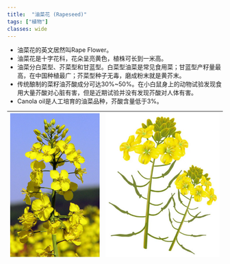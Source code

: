 ```yaml
---
title:  "油菜花 (Rapeseed)"
tags: ["植物"]
classes: wide
---
```


- 油菜花的英文居然叫Rape Flower。
- 油菜花是十字花科，花朵呈亮黄色，植株可长到一米高。
- 油菜分白菜型、芥菜型和甘蓝型。白菜型油菜是常见食用菜；甘蓝型产籽量最高，在中国种植最广；芥菜型种子无毒，磨成粉末就是黄芥末。
- 传统酿制的菜籽油芥酸成分可达30%~50%。在小白鼠身上的动物试验发现食用大量芥酸对心脏有害，但是近期试验并没有发现芥酸对人体有害。
- Canola oil是人工培育的油菜品种，芥酸含量低于3%。


![](/plants/assets/images/rapeseed.jpg) | ![](/plants/assets/images/rapeseed_drawing.jpg) 
| - | - |

